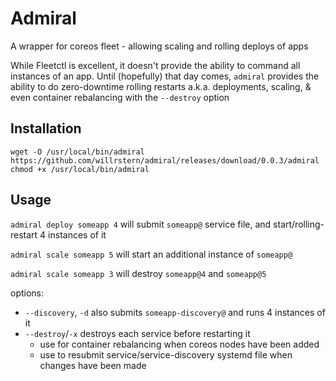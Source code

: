 # Admiral
A wrapper for coreos fleet - allowing scaling and rolling deploys of apps

While Fleetctl is excellent, it doesn't provide the ability to command all instances of an app.  Until (hopefully) that day comes, `admiral` provides the ability to do zero-downtime rolling restarts a.k.a. deployments, scaling, & even container rebalancing with the `--destroy` option

## Installation
```
wget -O /usr/local/bin/admiral https://github.com/willrstern/admiral/releases/download/0.0.3/admiral
chmod +x /usr/local/bin/admiral
```

## Usage
`admiral deploy someapp 4`
will submit `someapp@` service file, and start/rolling-restart 4 instances of it

`admiral scale someapp 5`
will start an additional instance of `someapp@`

`admiral scale someapp 3`
will destroy `someapp@4` and `someapp@5`

options:
- `--discovery`, `-d` also submits `someapp-discovery@` and runs 4 instances of it
- `--destroy`/`-x` destroys each service before restarting it 
  - use for container rebalancing when coreos nodes have been added
  - use to resubmit service/service-discovery systemd file when changes have been made


